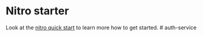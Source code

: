# Nitro starter

Look at the [nitro quick start](https://nitro.unjs.io/guide#quick-start) to learn more how to get started.
#   a u t h - s e r v i c e  
 